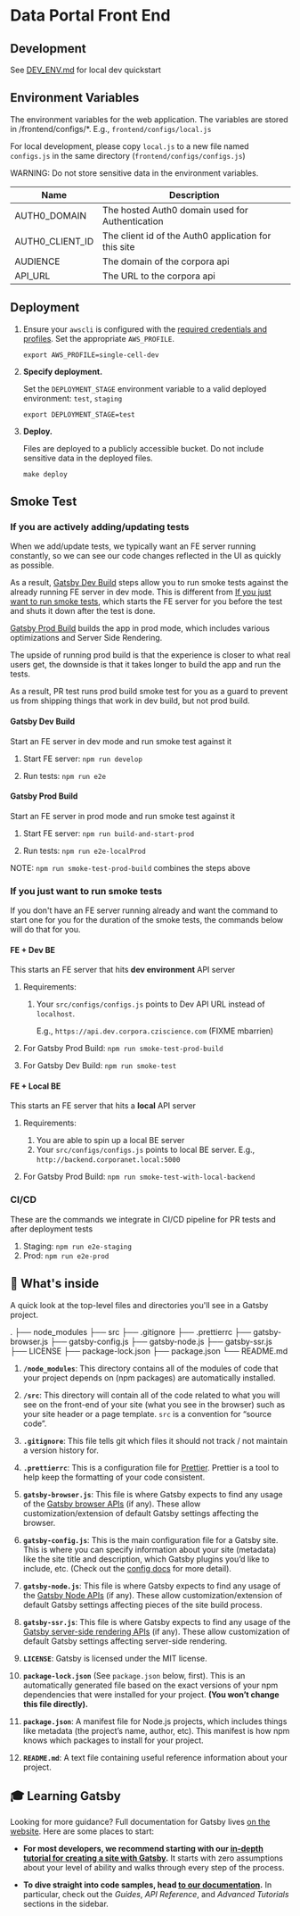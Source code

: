 # Data Portal Front End

## Development

See [DEV_ENV.md](DEV_ENV.md) for local dev quickstart

## Environment Variables

The environment variables for the web application. The variables are stored in /frontend/configs/\*. E.g., `frontend/configs/local.js`

For local development, please copy `local.js` to a new file named `configs.js`
in the same directory (`frontend/configs/configs.js`)

WARNING: Do not store sensitive data in the environment variables.

| Name            | Description                                          |
| --------------- | ---------------------------------------------------- |
| AUTH0_DOMAIN    | The hosted Auth0 domain used for Authentication      |
| AUTH0_CLIENT_ID | The client id of the Auth0 application for this site |
| AUDIENCE        | The domain of the corpora api                        |
| API_URL         | The URL to the corpora api                           |

## Deployment

1. Ensure your `awscli` is configured with the
   [required credentials and profiles](../docs/awscli.md).
   Set the appropriate `AWS_PROFILE`.

   ```shell
   export AWS_PROFILE=single-cell-dev
   ```

1. **Specify deployment.**

   Set the `DEPLOYMENT_STAGE` environment variable to a valid deployed environment: `test`, `staging`

   ```shell
   export DEPLOYMENT_STAGE=test
   ```

1. **Deploy.**

   Files are deployed to a publicly accessible bucket. Do not include sensitive data in the deployed files.

   ```shell
   make deploy
   ```

## Smoke Test

### If you are actively adding/updating tests

When we add/update tests, we typically want an FE server running constantly,
so we can see our code changes reflected in the UI as quickly as possible.

As a result, [Gatsby Dev Build](#gatsby-dev-build) steps allow you to run smoke
tests against the already running FE server in dev mode. This is different from [If you just want to run smoke tests](#if-you-just-want-to-run-smoke-tests), which starts the FE server for you before the test and shuts it down after the test is done.

[Gatsby Prod Build](#gatsby-prod-build) builds the app in prod mode, which includes
various optimizations and Server Side Rendering.

The upside of running prod build
is that the experience is closer to what real users get, the downside is that
it takes longer to build the app and run the tests.

As a result, PR test runs
prod build smoke test for you as a guard to prevent us from shipping things that
work in dev build, but not prod build.

#### Gatsby Dev Build

Start an FE server in dev mode and run smoke test against it

1. Start FE server: `npm run develop`

1. Run tests: `npm run e2e`

#### Gatsby Prod Build

Start an FE server in prod mode and run smoke test against it

1. Start FE server: `npm run build-and-start-prod`

1. Run tests: `npm run e2e-localProd`

NOTE: `npm run smoke-test-prod-build` combines the steps above

### If you just want to run smoke tests

If you don't have an FE server running already and want the command to start one for you for the duration of the smoke tests, the commands below will do that for you.

#### FE + Dev BE

This starts an FE server that hits **dev environment** API server

1. Requirements:

   1. Your `src/configs/configs.js` points to Dev API URL instead of `localhost`.

      E.g., `https://api.dev.corpora.cziscience.com` (FIXME mbarrien)

1. For Gatsby Prod Build: `npm run smoke-test-prod-build`

1. For Gatsby Dev Build: `npm run smoke-test`

#### FE + Local BE

This starts an FE server that hits a **local** API server

1. Requirements:

   1. You are able to spin up a local BE server
   1. Your `src/configs/configs.js` points to local BE server. E.g., `http://backend.corporanet.local:5000`

1. For Gatsby Prod Build: `npm run smoke-test-with-local-backend`

### CI/CD

These are the commands we integrate in CI/CD pipeline for PR tests and
after deployment tests

1. Staging: `npm run e2e-staging`
1. Prod: `npm run e2e-prod`

## 🧐 What's inside

A quick look at the top-level files and directories you'll see in a Gatsby project.

.
├── node_modules
├── src
├── .gitignore
├── .prettierrc
├── gatsby-browser.js
├── gatsby-config.js
├── gatsby-node.js
├── gatsby-ssr.js
├── LICENSE
├── package-lock.json
├── package.json
└── README.md

1. **`/node_modules`**: This directory contains all of the modules of code that your project depends on (npm packages) are automatically installed.

2. **`/src`**: This directory will contain all of the code related to what you will see on the front-end of your site (what you see in the browser) such as your site header or a page template. `src` is a convention for “source code”.

3. **`.gitignore`**: This file tells git which files it should not track / not maintain a version history for.

4. **`.prettierrc`**: This is a configuration file for [Prettier](https://prettier.io/). Prettier is a tool to help keep the formatting of your code consistent.

5. **`gatsby-browser.js`**: This file is where Gatsby expects to find any usage of the [Gatsby browser APIs](https://www.gatsbyjs.org/docs/browser-apis/) (if any). These allow customization/extension of default Gatsby settings affecting the browser.

6. **`gatsby-config.js`**: This is the main configuration file for a Gatsby site. This is where you can specify information about your site (metadata) like the site title and description, which Gatsby plugins you’d like to include, etc. (Check out the [config docs](https://www.gatsbyjs.org/docs/gatsby-config/) for more detail).

7. **`gatsby-node.js`**: This file is where Gatsby expects to find any usage of the [Gatsby Node APIs](https://www.gatsbyjs.org/docs/node-apis/) (if any). These allow customization/extension of default Gatsby settings affecting pieces of the site build process.

8. **`gatsby-ssr.js`**: This file is where Gatsby expects to find any usage of the [Gatsby server-side rendering APIs](https://www.gatsbyjs.org/docs/ssr-apis/) (if any). These allow customization of default Gatsby settings affecting server-side rendering.

9. **`LICENSE`**: Gatsby is licensed under the MIT license.

10. **`package-lock.json`** (See `package.json` below, first). This is an automatically generated file based on the exact versions of your npm dependencies that were installed for your project. **(You won’t change this file directly).**

11. **`package.json`**: A manifest file for Node.js projects, which includes things like metadata (the project’s name, author, etc). This manifest is how npm knows which packages to install for your project.

12. **`README.md`**: A text file containing useful reference information about your project.

## 🎓 Learning Gatsby

Looking for more guidance? Full documentation for Gatsby lives [on the website](https://www.gatsbyjs.org/). Here are some places to start:

- **For most developers, we recommend starting with our [in-depth tutorial for creating a site with Gatsby](https://www.gatsbyjs.org/tutorial/).** It starts with zero assumptions about your level of ability and walks through every step of the process.

- **To dive straight into code samples, head [to our documentation](https://www.gatsbyjs.org/docs/).** In particular, check out the _Guides_, _API Reference_, and _Advanced Tutorials_ sections in the sidebar.
